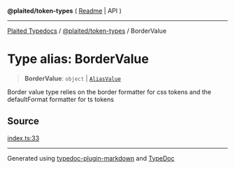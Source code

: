 **@plaited/token-types** ( [Readme](../README.md) \| API )

***

[Plaited Typedocs](../../../modules.md) / [@plaited/token-types](../modules.md) / BorderValue

# Type alias: BorderValue

> **BorderValue**: `object` \| [`AliasValue`](AliasValue.md)

Border value type relies on the border formatter for css tokens
and the defaultFormat formatter for ts tokens

## Source

[index.ts:33](https://github.com/plaited/plaited/blob/d85458a/libs/token-types/src/index.ts#L33)

***

Generated using [typedoc-plugin-markdown](https://www.npmjs.com/package/typedoc-plugin-markdown) and [TypeDoc](https://typedoc.org/)
